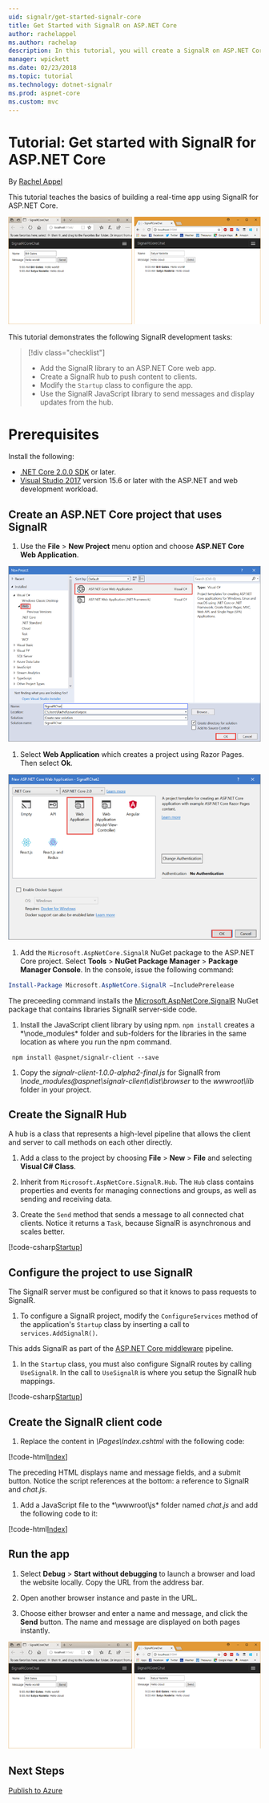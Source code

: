 ```yaml
---
uid: signalr/get-started-signalr-core
title: Get Started with SignalR on ASP.NET Core
author: rachelappel
ms.author: rachelap
description: In this tutorial, you will create a SignalR on ASP.NET Core application.
manager: wpickett
ms.date: 02/23/2018
ms.topic: tutorial
ms.technology: dotnet-signalr
ms.prod: aspnet-core
ms.custom: mvc
---
```

# Tutorial: Get started with SignalR for ASP.NET Core

By [Rachel Appel](https://twitter.com/rachelappel)

This tutorial teaches the basics of building a real-time app using SignalR for ASP.NET Core. 

  ![Solution](get-started-signalr-core/_static/signalr-get-started-finished.png)

This tutorial demonstrates the following SignalR development tasks:

> [!div class="checklist"]
> * Add the SignalR library to an ASP.NET Core web app.
> * Create a SignalR hub to push content to clients.
> * Modify the `Startup` class to configure the app.
> * Use the SignalR JavaScript library to send messages and display updates from the hub.

# Prerequisites

Install the following:

* [.NET Core 2.0.0 SDK](https://www.microsoft.com/net/core) or later.
* [Visual Studio 2017](https://www.visualstudio.com/downloads/) version 15.6 or later with the ASP.NET and web development workload.

## Create an ASP.NET Core project that uses SignalR

1. Use the **File** > **New Project** menu option and choose **ASP.NET Core Web Application**.

  ![New Project dialog in Visual Studio](get-started-signalr-core/_static/signalr-new-project-dialog.png)

1. Select **Web Application** which creates a project using Razor Pages. Then select **Ok**.

  ![New Project dialog in Visual Studio](get-started-signalr-core/_static/signalr-new-project-choose-type.png)

1. Add the `Microsoft.AspNetCore.SignalR` NuGet package to the ASP.NET Core project. Select **Tools** > **NuGet Package Manager** > **Package Manager Console**. In the console, issue the following command:

  ```powershell
  Install-Package Microsoft.AspNetCore.SignalR –IncludePrerelease
  ```

  The preceeding command installs the [Microsoft.AspNetCore.SignalR](https://www.nuget.org/packages/Microsoft.AspNetCore.SignalR) NuGet package that contains libraries SignalR server-side code.

1. Install the JavaScript client library by using npm. `npm install` creates a *\node_modules\* folder and sub-folders for the libraries in the same location as where you run the npm command.

  ```console
   npm install @aspnet/signalr-client --save
  ```

1. Copy the *signalr-client-1.0.0-alpha2-final.js* for SignalR from *\node_modules\@aspnet\signalr-client\dist\browser* to the *wwwroot\lib* folder in your project.

## Create the SignalR Hub

A hub is a class that represents a high-level pipeline that allows the client and server to call methods on each other directly.

1. Add a class to the project by choosing **File** > **New** > **File** and selecting **Visual C# Class**. 

1. Inherit from `Microsoft.AspNetCore.SignalR.Hub`. The `Hub` class contains properties and events for managing connections and groups, as well as sending and receiving data.

1. Create the `Send` method that sends a message to all connected chat clients. Notice it returns a `Task`, because SignalR is asynchronous and scales better.

  [!code-csharp[Startup](get-started-signalr-core/sample/ChatHub.cs?range=7-14)]

## Configure the project to use SignalR

The SignalR server must be configured so that it knows to pass requests to SignalR.

1. To configure a SignalR project, modify the `ConfigureServices` method of the application's `Startup` class by inserting a call to `services.AddSignalR()`.

  This adds SignalR as part of the [ASP.NET Core middleware](xref:fundamentals/middleware/index) pipeline.

1. In the `Startup` class, you must also configure SignalR routes by calling `UseSignalR`. In the call to `UseSignalR` is where you setup the SignalR hub mappings.

  [!code-csharp[Startup](get-started-signalr-core/sample/Startup.cs?highlight=22,40-43)]

## Create the SignalR client code

1. Replace the content in *\Pages\Index.cshtml* with the following code:

  [!code-html[Index](get-started-signalr-core/sample/Index.cshtml)]

  The preceding HTML displays name and message fields, and a submit button. Notice the script references at the bottom: a reference to SignalR and *chat.js*.

1. Add a JavaScript file to the *\wwwroot\js\* folder named *chat.js* and add the following code to it:

  [!code-html[Index](get-started-signalr-core/sample/chat.js)]

## Run the app

1. Select **Debug** > **Start without debugging** to launch a browser and load the website locally. Copy the URL from the address bar.

1. Open another browser instance and paste in the URL.

1. Choose either browser and enter a name and message, and click the **Send** button. The name and message are displayed on both pages instantly.

  ![Solution](get-started-signalr-core/_static/signalr-get-started-finished.png)

## Next Steps


[Publish to Azure](xref:tutorials/publish-to-azure-webapp-using-vs)
